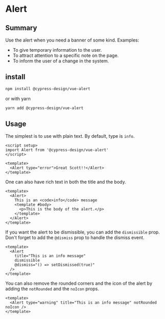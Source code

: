 # Alert

## Summary

Use the alert when you need a banner of some kind.
Examples:

- To give temporary information to the user.
- To attract attention to a specific note on the page.
- To inform the user of a change in the system.

## install

```bash
npm install @cypress-design/vue-alert
```

or with yarn

```bash
yarn add @cypress-design/vue-alert
```

## Usage

The simplest is to use with plain text. By default, type is `info`.

```vue live
<script setup>
import Alert from '@cypress-design/vue-alert'
</script>

<template>
  <Alert type="error">Great Scott!!</Alert>
</template>
```

One can also have rich text in both the title and the body.

```vue live
<template>
  <Alert>
    This is an <code>info</code> message
    <template #body>
      <p>This is the body of the alert.</p>
    </template>
  </Alert>
</template>
```

If you want the alert to be dismissible, you can add the `dismissible` prop. Don't forget to add the `@dismiss` prop to handle the dismiss event.

```vue live
<template>
  <Alert
    title="This is an info message"
    dismissible
    @dismiss="() => setDismissed(true)"
  />
</template>
```

You can also remove the rounded corners and the icon of the alert by adding the `notRounded` and the `noIcon` props.

```vue live
<template>
  <Alert type="warning" title="This is an info message" notRounded noIcon />
</template>
```

